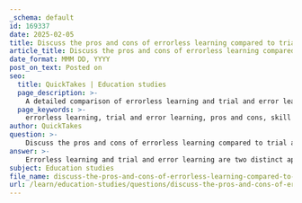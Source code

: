 ```yaml
---
_schema: default
id: 169337
date: 2025-02-05
title: Discuss the pros and cons of errorless learning compared to trial and error learning.
article_title: Discuss the pros and cons of errorless learning compared to trial and error learning.
date_format: MMM DD, YYYY
post_on_text: Posted on
seo:
  title: QuickTakes | Education studies
  page_description: >-
    A detailed comparison of errorless learning and trial and error learning, discussing their advantages and disadvantages in teaching and skill acquisition.
  page_keywords: >-
    errorless learning, trial and error learning, pros and cons, skill acquisition, teaching methods, structured learning, problem-solving, resilience, cognitive load, learning disabilities
author: QuickTakes
question: >-
    Discuss the pros and cons of errorless learning compared to trial and error learning.
answer: >-
    Errorless learning and trial and error learning are two distinct approaches to teaching and skill acquisition, each with its own advantages and disadvantages. Here’s a detailed comparison of the two methods:\n\n### Errorless Learning\n\n**Pros:**\n1. **Minimizes Frustration:** By preventing errors, learners experience success from the outset, which can enhance their confidence and motivation. This is particularly beneficial for individuals with learning disabilities or those on the autism spectrum, who may struggle with the emotional impact of failure.\n2. **Promotes Quick Skill Acquisition:** Since learners are guided to the correct response, they can acquire skills more quickly without the confusion that can arise from making mistakes.\n3. **Structured Learning Environment:** The use of prompts creates a structured environment that can help learners focus on the task without the distraction of errors.\n4. **Encourages Positive Reinforcement:** Success leads to positive reinforcement, which can further motivate learners to engage with the material.\n\n**Cons:**\n1. **Risk of Prompt Dependency:** Learners may become reliant on prompts and struggle to perform tasks independently once the prompts are removed. This can hinder the development of problem-solving skills.\n2. **Limited Transfer of Skills:** Skills learned in a highly structured environment may not transfer well to unstructured or real-world situations where prompts are not available.\n3. **Potential for Over-Prompting:** If not carefully managed, the level of prompting can be too high, leading to a lack of challenge and engagement for the learner.\n\n### Trial and Error Learning\n\n**Pros:**\n1. **Encourages Problem-Solving Skills:** This method allows learners to explore and discover solutions independently, fostering critical thinking and problem-solving abilities.\n2. **Promotes Resilience:** By experiencing failure, learners can develop resilience and learn to cope with challenges, which is an important life skill.\n3. **Facilitates Generalization of Skills:** Skills learned through trial and error are often more adaptable to different contexts, as learners learn to navigate various situations without prompts.\n\n**Cons:**\n1. **Can Lead to Frustration:** Frequent errors can be discouraging, especially for learners who may already struggle with self-esteem or motivation. This can lead to disengagement from the learning process.\n2. **Inefficient Learning Process:** Trial and error can be time-consuming, as learners may take longer to reach the correct solution compared to errorless learning.\n3. **Increased Cognitive Load:** The need to process errors and adjust strategies can increase cognitive load, which may overwhelm some learners, particularly those with learning disabilities.\n\n### Conclusion\n\nIn summary, errorless learning is beneficial for promoting immediate success and confidence, particularly in learners who may struggle with traditional learning methods. However, it carries the risk of prompt dependency and limited skill transfer. On the other hand, trial and error learning fosters independence and problem-solving skills but can lead to frustration and inefficiency. The choice between these methods should be guided by the individual needs of the learner, the specific skills being taught, and the context in which learning occurs. Balancing both approaches may provide a more comprehensive learning experience, allowing for initial success through errorless learning followed by opportunities for independent problem-solving through trial and error.
subject: Education studies
file_name: discuss-the-pros-and-cons-of-errorless-learning-compared-to-trial-and-error-learning.md
url: /learn/education-studies/questions/discuss-the-pros-and-cons-of-errorless-learning-compared-to-trial-and-error-learning
---
```


&nbsp;
